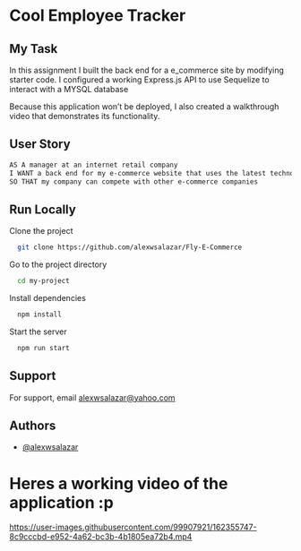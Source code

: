 # Cool Employee Tracker

## My Task

In this assignment I built the back end for a e_commerce site by modifying starter code. I configured a working Express.js API to use Sequelize to interact with a MYSQL database

Because this application won’t be deployed, I also created a walkthrough video that demonstrates its functionality.

## User Story

```md
AS A manager at an internet retail company
I WANT a back end for my e-commerce website that uses the latest technologies
SO THAT my company can compete with other e-commerce companies
```


## Run Locally

Clone the project

```bash
  git clone https://github.com/alexwsalazar/Fly-E-Commerce
```

Go to the project directory

```bash
  cd my-project
```

Install dependencies

```bash
  npm install
```

Start the server

```bash
  npm run start
```


## Support

For support, email alexwsalazar@yahoo.com 


## Authors

- [@alexwsalazar](https://www.github.com/alexwsalazar)

# Heres a working video of the application :p


https://user-images.githubusercontent.com/99907921/162355747-8c9cccbd-e952-4a62-bc3b-4b1805ea72b4.mp4